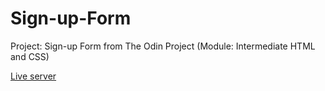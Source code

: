 # Sign-up-Form
Project: Sign-up Form from The Odin Project (Module: Intermediate HTML and CSS)

<a href="https://biandresen.github.io/Sign-up-Form-Retry/">Live server</a>
